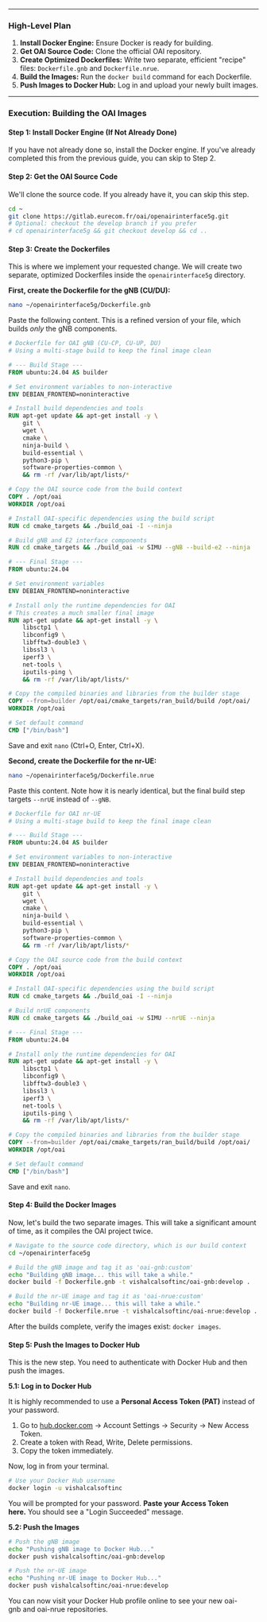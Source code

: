 
---
### **High-Level Plan**

1.  **Install Docker Engine:** Ensure Docker is ready for building.
2.  **Get OAI Source Code:** Clone the official OAI repository.
3.  **Create Optimized Dockerfiles:** Write two separate, efficient "recipe" files: `Dockerfile.gnb` and `Dockerfile.nrue`.
4.  **Build the Images:** Run the `docker build` command for each Dockerfile.
5. **Push Images to Docker Hub:** Log in and upload your newly built images.

---

### **Execution: Building the OAI Images**

#### Step 1: Install Docker Engine (If Not Already Done)

If you have not already done so, install the Docker engine. If you've already completed this from the previous guide, you can skip to Step 2.


#### Step 2: Get the OAI Source Code

We'll clone the source code. If you already have it, you can skip this step.

```bash
cd ~
git clone https://gitlab.eurecom.fr/oai/openairinterface5g.git
# Optional: checkout the develop branch if you prefer
# cd openairinterface5g && git checkout develop && cd ..
```

#### Step 3: Create the Dockerfiles

This is where we implement your requested change. We will create two separate, optimized Dockerfiles inside the `openairinterface5g` directory.

**First, create the Dockerfile for the gNB (CU/DU):**

```bash
nano ~/openairinterface5g/Dockerfile.gnb
```

Paste the following content. This is a refined version of your file, which builds *only* the gNB components.

```dockerfile
# Dockerfile for OAI gNB (CU-CP, CU-UP, DU)
# Using a multi-stage build to keep the final image clean

# --- Build Stage ---
FROM ubuntu:24.04 AS builder

# Set environment variables to non-interactive
ENV DEBIAN_FRONTEND=noninteractive

# Install build dependencies and tools
RUN apt-get update && apt-get install -y \
    git \
    wget \
    cmake \
    ninja-build \
    build-essential \
    python3-pip \
    software-properties-common \
    && rm -rf /var/lib/apt/lists/*

# Copy the OAI source code from the build context
COPY . /opt/oai
WORKDIR /opt/oai

# Install OAI-specific dependencies using the build script
RUN cd cmake_targets && ./build_oai -I --ninja

# Build gNB and E2 interface components
RUN cd cmake_targets && ./build_oai -w SIMU --gNB --build-e2 --ninja

# --- Final Stage ---
FROM ubuntu:24.04

# Set environment variables
ENV DEBIAN_FRONTEND=noninteractive

# Install only the runtime dependencies for OAI
# This creates a much smaller final image
RUN apt-get update && apt-get install -y \
    libsctp1 \
    libconfig9 \
    libfftw3-double3 \
    libssl3 \
    iperf3 \
    net-tools \
    iputils-ping \
    && rm -rf /var/lib/apt/lists/*

# Copy the compiled binaries and libraries from the builder stage
COPY --from=builder /opt/oai/cmake_targets/ran_build/build /opt/oai/
WORKDIR /opt/oai

# Set default command
CMD ["/bin/bash"]
```

Save and exit `nano` (Ctrl+O, Enter, Ctrl+X).

**Second, create the Dockerfile for the nr-UE:**

```bash
nano ~/openairinterface5g/Dockerfile.nrue
```

Paste this content. Note how it is nearly identical, but the final build step targets `--nrUE` instead of `--gNB`.

```dockerfile
# Dockerfile for OAI nr-UE
# Using a multi-stage build to keep the final image clean

# --- Build Stage ---
FROM ubuntu:24.04 AS builder

# Set environment variables to non-interactive
ENV DEBIAN_FRONTEND=noninteractive

# Install build dependencies and tools
RUN apt-get update && apt-get install -y \
    git \
    wget \
    cmake \
    ninja-build \
    build-essential \
    python3-pip \
    software-properties-common \
    && rm -rf /var/lib/apt/lists/*

# Copy the OAI source code from the build context
COPY . /opt/oai
WORKDIR /opt/oai

# Install OAI-specific dependencies using the build script
RUN cd cmake_targets && ./build_oai -I --ninja

# Build nrUE components
RUN cd cmake_targets && ./build_oai -w SIMU --nrUE --ninja

# --- Final Stage ---
FROM ubuntu:24.04

# Install only the runtime dependencies for OAI
RUN apt-get update && apt-get install -y \
    libsctp1 \
    libconfig9 \
    libfftw3-double3 \
    libssl3 \
    iperf3 \
    net-tools \
    iputils-ping \
    && rm -rf /var/lib/apt/lists/*

# Copy the compiled binaries and libraries from the builder stage
COPY --from=builder /opt/oai/cmake_targets/ran_build/build /opt/oai/
WORKDIR /opt/oai

# Set default command
CMD ["/bin/bash"]
```

Save and exit `nano`.

#### Step 4: Build the Docker Images

Now, let's build the two separate images. This will take a significant amount of time, as it compiles the OAI project twice.

```bash
# Navigate to the source code directory, which is our build context
cd ~/openairinterface5g

# Build the gNB image and tag it as 'oai-gnb:custom'
echo "Building gNB image... this will take a while."
docker build -f Dockerfile.gnb -t vishalcalsoftinc/oai-gnb:develop .

# Build the nr-UE image and tag it as 'oai-nrue:custom'
echo "Building nr-UE image... this will take a while."
docker build -f Dockerfile.nrue -t vishalcalsoftinc/oai-nrue:develop .
```

After the builds complete, verify the images exist: `docker images`. 

#### Step 5: Push the Images to Docker Hub

This is the new step. You need to authenticate with Docker Hub and then push the images.

**5.1: Log in to Docker Hub**

It is highly recommended to use a **Personal Access Token (PAT)** instead of your password.

1. Go to [hub.docker.com](https://www.google.com/url?sa=E&q=https%3A%2F%2Fhub.docker.com) -> Account Settings -> Security -> New Access Token.    
2. Create a token with Read, Write, Delete permissions.    
3. Copy the token immediately.
    

Now, log in from your terminal.

```bash
# Use your Docker Hub username
docker login -u vishalcalsoftinc
```

You will be prompted for your password. **Paste your Access Token here.** You should see a "Login Succeeded" message.

**5.2: Push the Images**

```bash
# Push the gNB image
echo "Pushing gNB image to Docker Hub..."
docker push vishalcalsoftinc/oai-gnb:develop

# Push the nr-UE image
echo "Pushing nr-UE image to Docker Hub..."
docker push vishalcalsoftinc/oai-nrue:develop
```

You can now visit your Docker Hub profile online to see your new oai-gnb and oai-nrue repositories.

